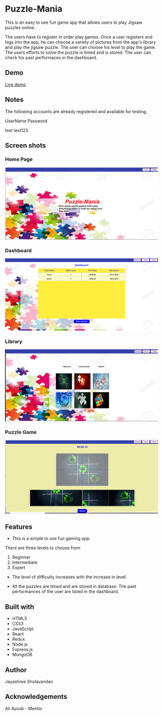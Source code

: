 # Puzzle-Mania

This is an easy to use fun game app that allows users to play Jigsaw puzzles online.

The users have to register in order play games. Once a user registers and logs into the app, he can choose a variety of pictures from the app's library and play the jigsaw puzzle. The user can choose his level to play the game. The users efforts to solve the puzzle is timed and is stored. The user can check his past performaces in the dashboard.

## Demo

[Live demo](https://jigsaw-puzzle-app.herokuapp.com)

## Notes

The following accounts are already registered and available for testing.

UserName Password

test 	 test123

## Screen shots

### Home Page
![homepage](/public/images/home.png)

### Dashboard
![dashboard](/public/images/dashboard.png)

### Library
![library](/public/images/library.png)

### Puzzle Game
![puzzle](/public/images/puzzle.png)

## Features

* This is a simple to use fun gaming app.

There are three levels to choose from 

1. Beginner
2. Intermediate
3. Expert

* The level of difficulty increases with the increase in level.

* All the puzzles are timed and are stored in database. The past performances of the user are listed in the dashboard.

## Built with

* HTML5
* CSS3
* JavaScript
* React
* Redux
* Node.js
* Express.js
* MongoDB

## Author

Jayashree Sholavandan

## Acknowledgements

Ali Ayoub - Mentor


